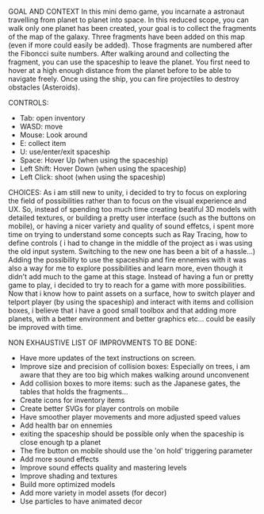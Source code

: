 GOAL AND CONTEXT
In this mini demo game, you incarnate a astronaut travelling from planet to planet into space. In this reduced scope, you can walk only one planet has been created, your goal is to collect the fragments of the map of the galaxy. Three fragments have been added on this map (even if more could easily be added). Those fragments are numbered after the Fiboncci suite numbers.
After walking around and collecting the fragment, you can use the spaceship to leave the planet. You first need to hover at a high enough distance from the planet before to be able to navigate freely.
Once using the ship, you can fire projectiles to destroy obstacles (Asteroids).

CONTROLS:
  - Tab: open inventory
  - WASD: move
  - Mouse: Look around
  - E: collect item
  - U: use/enter/exit spaceship
  - Space: Hover Up (when using the spaceship)
  - Left Shift: Hover Down (when using the spaceship)
  - Left Click: shoot (when using the spaceship)

CHOICES:
As i am still new to unity, i decided to try to focus on exploring the field of possibilities rather than to focus on the visual experience and UX. So, instead of spending too much time creating beatiful 3D models with detailed textures, or building a pretty user interface (such as the buttons on mobile), or having a nicer variety and quality of sound effetcs, i spent more time on trying to understand some concepts such as Ray Tracing, how to define controls ( i had to change in the middle of the project as i was using the old input system. Switching to the new one has been a bit of a hassle...)
Adding the possibility to use the spaceship and fire ennemies with it was also a way for me to explore possibilities and learn more, even though it didn't add much to the game at this stage.
Instead of having a fun or pretty game to play, i decided to try to reach for a game with more possibilities. Now that i know how to paint assets on a surface, how to switch player and telport player (by using the spaceship) and interact with items and collision boxes, i believe that i have a good small toolbox and that adding more planets, with a better environment and better graphics etc... could be easily be improved with time.

NON EXHAUSTIVE LIST OF IMPROVMENTS TO BE DONE:
  - Have more updates of the text instructions on screen. 
  - Improve size and precision of collision boxes: Especially on trees, i am aware that they are too big which makes walking around unconvenent
  - Add collision boxes to more items: such as the Japanese gates, the tables that holds the fragments...
  - Create icons for inventory items
  - Create better SVGs for player controls on mobile
  - Have smoother player movements and more adjusted speed values
  - Add health bar on ennemies
  - exiting the spaceship should be possible only when the spaceship is close enough tp a planet
  - The fire button on mobile should use the 'on hold' triggering parameter 
  - Add more sound effects
  - Improve sound effects quality and mastering levels
  - Improve shading and textures
  - Build more optimized models
  - Add more variety in model assets (for decor)
  - Use particles to have animated decor

